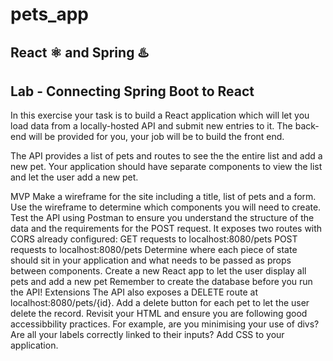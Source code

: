 # pets_app 
## React ⚛️  and Spring ♨️

## Lab - Connecting Spring Boot to React
In this exercise your task is to build a React application which will let you load data from a locally-hosted API and submit new entries to it. The back-end will be provided for you, your job will be to build the front end.

The API provides a list of pets and routes to see the the entire list and add a new pet. Your application should have separate components to view the list and let the user add a new pet.

MVP
Make a wireframe for the site including a title, list of pets and a form. Use the wireframe to determine which components you will need to create.
Test the API using Postman to ensure you understand the structure of the data and the requirements for the POST request. It exposes two routes with CORS already configured:
GET requests to localhost:8080/pets
POST requests to localhost:8080/pets
Determine where each piece of state should sit in your application and what needs to be passed as props between components.
Create a new React app to let the user display all pets and add a new pet
Remember to create the database before you run the API!
Extensions
The API also exposes a DELETE route at localhost:8080/pets/{id}. Add a delete button for each pet to let the user delete the record.
Revisit your HTML and ensure you are following good accessibbility practices. For example, are you minimising your use of divs? Are all your labels correctly linked to their inputs?
Add CSS to your application.
